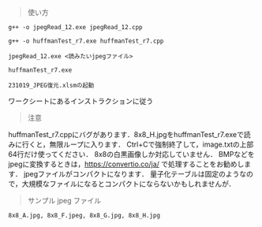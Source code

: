 > 使い方
```
g++ -o jpegRead_12.exe jpegRead_12.cpp
```
```
g++ -o huffmanTest_r7.exe huffmanTest_r7.cpp
```
```
jpegRead_12.exe <読みたいjpegファイル>
```
```
huffmanTest_r7.exe
```
```
231019_JPEG復元.xlsmの起動
```
ワークシートにあるインストラクションに従う
> 注意

huffmanTest_r7.cppにバグがあります．8x8_H.jpgをhuffmanTest_r7.exeで読みに行くと，無限ループに入ります．
Ctrl+Cで強制終了して，image.txtの上部64行だけ使ってください．
8x8の白黒画像しか対応していません．
BMPなどをjpegに変換するときは，https://convertio.co/ja/ で処理することをお勧めします．
jpegファイルがコンパクトになります．
量子化テーブルは固定のようなので，大規模なファイルになるとコンパクトにならないかもしれませんが．
> サンプル jpeg ファイル
```
8x8_A.jpg, 8x8_F.jpeg, 8x8_G.jpg, 8x8_H.jpg
```
